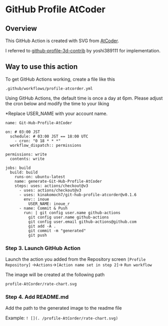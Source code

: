 # GitHub Profile AtCoder

## Overview

This GitHub Action is created with SVG from [AtCoder](https://atcoder.jp/?lang=en).

I referred to [github-profile-3d-contrib](https://github.com/yoshi389111/github-profile-3d-contrib) by yoshi389111 for implementation.

## Way to use this action

To get GitHub Actions working, create a file like this

``` .github/workflows/profile-atcorder.yml ```

Using GitHub Actions, the default time is once a day at 6pm.
Please adjust the cron below and modify the time to your liking

*Replace USER_NAME with your account name.

```
name: Git-Hub-Profile-AtCoder

on: # 03:00 JST
  schedule: # 03:00 JST == 18:00 UTC
    - cron: "0 18 * * *"
  workflow_dispatch:: permissions

permissions: write
  contents: write

jobs: build
  build: build
    runs-on: ubuntu-latest
    name: generate-Git-Hub-Profile-AtCoder
    steps: uses: actions/checkout@v3
      - uses: actions/checkout@v3
      - uses: kinakomoch7/git-hub-profile-atcorder@v0.1.6
        env:: inoue
          USER_NAME: inoue_r
      - name: Commit & Push
        run: | git config user.name github-actions
          git config user.name github-actions
          git config user.email github-actions@github.com
          git add -A .
          git commit -m "generated"
          git push
```

### Step 3. Launch GitHub Action

Launch the action you added from the Repository screen
```[Profile Repository]``` ->```Actions```->```[Action name set in step 2]```-> ```Run workflow```

The image will be created at the following path

```profile-AtCorder/rate-chart.svg```


### Step 4. Add README.md

Add the path to the generated image to the readme file

Example:
``` ! [](. /profile-AtCorder/rate-chart.svg) ```
